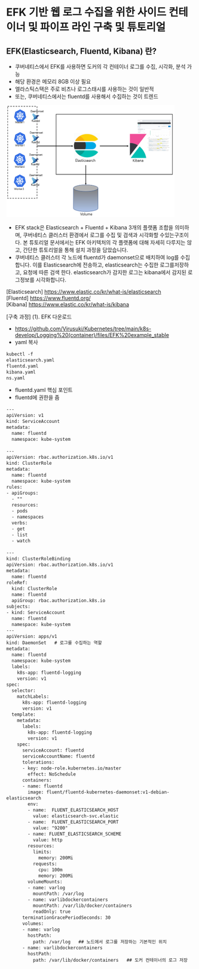 # EFK 기반 웹 로그 수집을 위한 사이드 컨테이너 및 파이프 라인 구축 및 튜토리얼

## EFK(Elasticsearch, Fluentd, Kibana) 란?   
- 쿠버네티스에서 EFK를 사용하면 도커의 각 컨테이너 로그를 수집, 시각화, 분석 가능
- 해당 환경은 메모리 8GB 이상 필요
- 엘라스틱스택은 주로 비츠나 로그스태시를 사용하는 것이 일반적
- 또는, 쿠버네티스에서는 fluentd를 사용해서 수집하는 것이 트렌드


<img src="https://github.com/Virusuki/Kubernetes/blob/main/k8s-develop/Logging%20(container)/files/img/EFK%20Architecture_img.PNG" width="450px" height="300px" title="px(픽셀) 크기 설정" alt="EFK 웹 사이드카 아키텍처"></img><br/>



- EFK stack은 Elasticsearch + Fluentd + Kibana 3개의 플랫폼 조합을 의미하며, 쿠버네티스 클러스터 환경에서 로그를 수집 및 검색과 시각화할 수있는구조이다. 본 튜토리얼 문서에서는 EFK 아키텍처의 각 플랫폼에 대해 자세히 다루지는 않고, 간단한 튜토리얼을 통해 설치 과정을 담았습니다.
- 쿠버네티스 클러스터 각 노드에 fluentd가 daemonset으로 배치하여 log를 수집합니다. 이를 Elasticsearch에 전송하고, elasticsearch는 수집한 로그를저장하고, 요청에 따른 검색 한다. elasticsearch가 감지한 로그는 kibana에서 감지된 로그정보를 시각화합니다.


[Elasticsearch] https://www.elastic.co/kr/what-is/elasticsearch   
[Fluentd] https://www.fluentd.org/   
[Kibana] https://www.elastic.co/kr/what-is/kibana   
   
  
[구축 과정]
(1). EFK 다운로드
- https://github.com/Virusuki/Kubernetes/tree/main/k8s-develop/Logging%20(container)/files/EFK%20example_stable
- yaml 복사 

```
kubectl -f 
elasticsearch.yaml
fluentd.yaml
kibana.yaml
ns.yaml
```


- fluentd.yaml 핵심 포인트
- fluentd에 권한을 줌
```
---
apiVersion: v1
kind: ServiceAccount
metadata:
  name: fluentd
  namespace: kube-system

---
apiVersion: rbac.authorization.k8s.io/v1
kind: ClusterRole
metadata:
  name: fluentd
  namespace: kube-system
rules:
- apiGroups:
  - ""
  resources:
  - pods
  - namespaces
  verbs:
  - get
  - list
  - watch

---
kind: ClusterRoleBinding
apiVersion: rbac.authorization.k8s.io/v1
metadata:
  name: fluentd
roleRef:
  kind: ClusterRole
  name: fluentd
  apiGroup: rbac.authorization.k8s.io
subjects:
- kind: ServiceAccount
  name: fluentd
  namespace: kube-system
---
apiVersion: apps/v1
kind: DaemonSet   # 로그를 수집하는 역할
metadata:
  name: fluentd
  namespace: kube-system
  labels:
    k8s-app: fluentd-logging
    version: v1
spec:
  selector:
    matchLabels:
      k8s-app: fluentd-logging
      version: v1
  template:
    metadata:
      labels:
        k8s-app: fluentd-logging
        version: v1
    spec:
      serviceAccount: fluentd
      serviceAccountName: fluentd
      tolerations:
      - key: node-role.kubernetes.io/master
        effect: NoSchedule
      containers:
      - name: fluentd
        image: fluent/fluentd-kubernetes-daemonset:v1-debian-elasticsearch
        env:
        - name:  FLUENT_ELASTICSEARCH_HOST
          value: elasticsearch-svc.elastic
        - name:  FLUENT_ELASTICSEARCH_PORT
          value: "9200"
        - name: FLUENT_ELASTICSEARCH_SCHEME
          value: http
        resources:
          limits:
            memory: 200Mi
          requests:
            cpu: 100m
            memory: 200Mi
        volumeMounts:
        - name: varlog
          mountPath: /var/log
        - name: varlibdockercontainers
          mountPath: /var/lib/docker/containers
          readOnly: true
      terminationGracePeriodSeconds: 30
      volumes:
      - name: varlog   
        hostPath:
          path: /var/log   ## 노드에서 로그를 저장하는 기본적인 위치 
      - name: varlibdockercontainers
        hostPath:
          path: /var/lib/docker/containers   ## 도커 컨테이너의 로그 저장 
```




